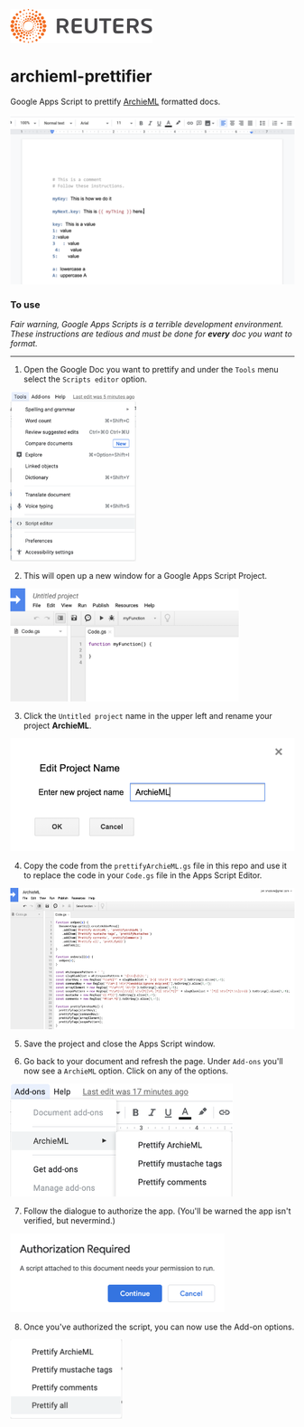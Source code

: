 ![](badge.svg)

# archieml-prettifier

Google Apps Script to prettify [ArchieML](http://archieml.org/) formatted docs.

![](images/title.png)

### To use

*Fair warning, Google Apps Scripts is a terrible development environment. These instructions are tedious and must be done for __every__ doc you want to format.*

---

1. Open the Google Doc you want to prettify and under the `Tools` menu select the `Scripts editor` option.

<img src='images/menu.png' height='300' />

2. This will open up a new window for a Google Apps Script Project.

<img src='images/project.png' height='200' />

3. Click the `Untitled project` name in the upper left and rename your project **ArchieML**.

<img src='images/project-name.png' height='200' />

4. Copy the code from the `prettifyArchieML.gs` file in this repo and use it to replace the code in your `Code.gs` file in the Apps Script Editor.

<img src='images/code.png' height='250' />

5. Save the project and close the Apps Script window.

6. Go back to your document and refresh the page. Under `Add-ons` you'll now see a `ArchieML` option. Click on any of the options.

<img src='images/plugin.png' height='200' />

7. Follow the dialogue to authorize the app. (You'll be warned the app isn't verified, but nevermind.)

<img src='images/authorization.png' height='140' />

8. Once you've authorized the script, you can now use the Add-on options.

<img src='images/options.png' height='140' />
